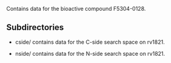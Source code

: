 Contains data for the bioactive compound F5304-0128.

## Subdirectories

- cside/ contains data for the C-side search space on rv1821.

- nside/ contains data for the N-side search space on rv1821.

